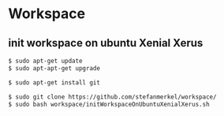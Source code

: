# Workspace

## init workspace on ubuntu Xenial Xerus

```sh
$ sudo apt-get update
$ sudo apt-apt-get upgrade

$ sudo apt-get install git

$ sudo git clone https://github.com/stefanmerkel/workspace/
$ sudo bash workspace/initWorkspaceOnUbuntuXenialXerus.sh
```
